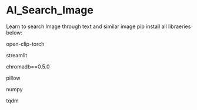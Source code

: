 # AI_Search_Image
Learn to search Image through text and similar image
pip install all libraeries below:

open-clip-torch

streamlit

chromadb==0.5.0

pillow

numpy

tqdm

